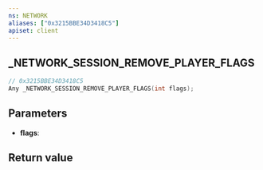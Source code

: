 ```yaml
---
ns: NETWORK
aliases: ["0x3215BBE34D3418C5"]
apiset: client
---
```

## _NETWORK_SESSION_REMOVE_PLAYER_FLAGS

```c
// 0x3215BBE34D3418C5
Any _NETWORK_SESSION_REMOVE_PLAYER_FLAGS(int flags);
```


## Parameters
* **flags**:

## Return value

